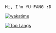 <!-- ### Hi there 👋

<!--
**jill83123/jill83123** is a ✨ _special_ ✨ repository because its `README.md` (this file) appears on your GitHub profile.

Here are some ideas to get you started:

- 🔭 I’m currently working on ...
- 🌱 I’m currently learning ...
- 👯 I’m looking to collaborate on ...
- 🤔 I’m looking for help with ...
- 💬 Ask me about ...
- 📫 How to reach me: ...
- 😄 Pronouns: ...
- ⚡ Fun fact: ...
-->

<samp>Hi, I'm YU-FANG :D</samp>

[![wakatime](https://wakatime.com/badge/user/92046622-8892-4efb-a574-3db4d5eb137e.svg)](https://wakatime.com/@92046622-8892-4efb-a574-3db4d5eb137e)

[![Top Langs](https://github-readme-stats.vercel.app/api/top-langs/?username=jill83123&layout=compact&bg_color=65,f9edee,faeaea,ececf7,e3eeff&title_color=434d70&text_color=494949&border_color=5762876e)](https://github.com/anuraghazra/github-readme-stats)

